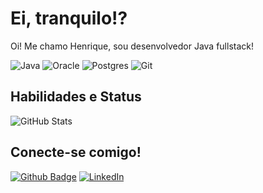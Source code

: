 # Ei, tranquilo!?
Oi! Me chamo Henrique, sou desenvolvedor Java fullstack!

![Java](https://img.shields.io/badge/java-%23ED8B00.svg?style=for-the-badge&logo=openjdk&logoColor=white)
![Oracle](https://img.shields.io/badge/Oracle-F80000?style=for-the-badge&logo=oracle&logoColor=white)
![Postgres](https://img.shields.io/badge/postgres-%23316192.svg?style=for-the-badge&logo=postgresql&logoColor=white)
![Git](https://img.shields.io/badge/git-%23F05033.svg?style=for-the-badge&logo=git&logoColor=white)

## Habilidades e Status
![GitHub Stats](https://github-readme-stats.vercel.app/api?username=henriquecosta1&theme=transparent&bg_color=000&border_color=30A3DC&show_icons=true&icon_color=30A3DC&title_color=E94D5F&text_color=FFF)

 ## Conecte-se comigo!
[![Github Badge](https://img.shields.io/badge/Github-000?style=for-the-badge&logo=Github&logoColor=white&link=https://github.com/alexshenrique)](https://github.com/henriquecosta1)
[![LinkedIn](https://img.shields.io/badge/LinkedIn-000?style=for-the-badge&logo=linkedin&logoColor=0E76A8)](https://www.linkedin.com/in/henrique-costa-7b125b1b6/)
